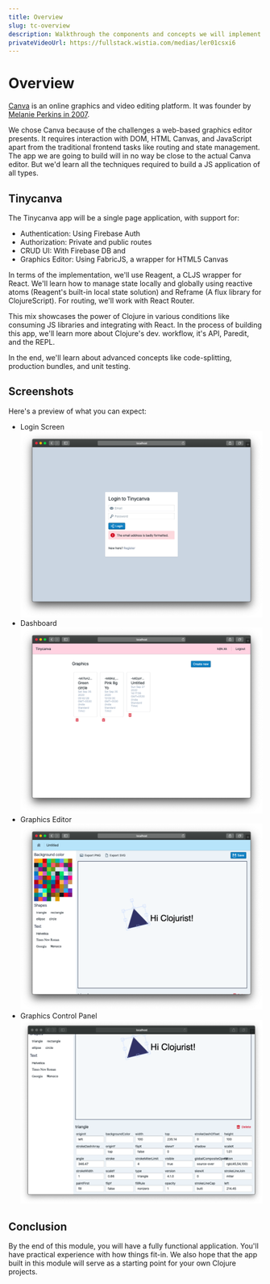 ```yaml
---
title: Overview
slug: tc-overview
description: Walkthrough the components and concepts we will implement and a video demo of the final app.
privateVideoUrl: https://fullstack.wistia.com/medias/ler01csxi6
---
```


# Overview

[Canva](https://canva.com) is an online graphics and video editing platform. It was founder by [Melanie Perkins in 2007](https://www.canva.com/en_in/story/).

We chose Canva because of the challenges a web-based graphics editor presents. It requires interaction with DOM, HTML Canvas, and JavaScript apart from the traditional frontend tasks like routing and state management. The app we are going to build will in no way be close to the actual Canva editor. But we'd learn all the techniques required to build a JS application of all types. 

## Tinycanva
The Tinycanva app will be a single page application, with support for:

- Authentication: Using Firebase Auth
- Authorization: Private and public routes
- CRUD UI: With Firebase DB and
- Graphics Editor: Using FabricJS, a wrapper for HTML5 Canvas

In terms of the implementation, we'll use Reagent, a CLJS wrapper for React. We'll learn how to manage state locally and globally using reactive atoms (Reagent's built-in local state solution) and Reframe (A flux library for ClojureScript). For routing, we'll work with React Router.

This mix showcases the power of Clojure in various conditions like consuming JS libraries and integrating with React. In the process of building this app, we'll learn more about Clojure's dev. workflow, it's API, Paredit, and the REPL.

In the end, we'll learn about advanced concepts like code-splitting, production bundles, and unit testing. 


## Screenshots

Here's a preview of what you can expect:

- Login Screen
![Login Screen](./public/assets/login.png)
- Dashboard
![Dashboard](./public/assets/dashboard.png)
- Graphics Editor
![Graphics Editor](./public/assets/graphics.png)
- Graphics Control Panel
![Graphics Control Panel](./public/assets/graphics-control.png)

## Conclusion
By the end of this module, you will have a fully functional application. You'll have practical experience with how things fit-in. We also hope that the app built in this module will serve as a starting point for your own Clojure projects.

